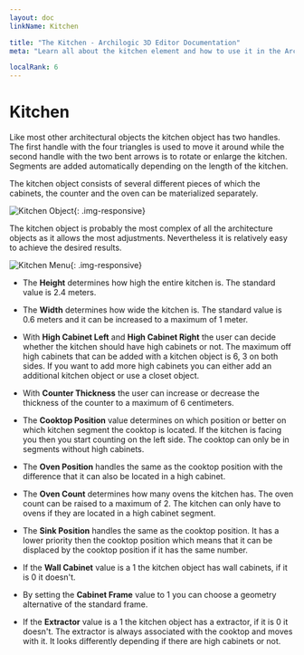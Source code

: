 ```yaml
---
layout: doc
linkName: Kitchen

title: "The Kitchen - Archilogic 3D Editor Documentation"
meta: "Learn all about the kitchen element and how to use it in the Archilogic 3D Editor. Check out our documentation."

localRank: 6
---
```


# Kitchen

Like most other architectural objects the kitchen object has two handles. The first handle with the four triangles is used to move it around while the second handle with the two bent arrows is to rotate or enlarge the kitchen. Segments are added automatically depending on the length of the kitchen.

The kitchen object consists of several different pieces of which the cabinets, the counter and the oven can be materialized separately.

![Kitchen Object]({{site.baseurl}}/assets/images/Architecture-Kitchen-Object.jpg){: .img-responsive}

The kitchen object is probably the most complex of all the architecture objects as it allows the most adjustments. Nevertheless it is relatively easy to achieve the desired results.

![Kitchen Menu]({{site.baseurl}}/assets/images/Architecture-Kitchen-Menu.jpg){: .img-responsive}

* The **Height** determines how high the entire kitchen is. The standard value is 2.4 meters.

* The **Width** determines how wide the kitchen is. The standard value is 0.6 meters and it can be increased to a maximum of 1 meter.

* With **High Cabinet Left** and **High Cabinet Right** the user can decide whether the kitchen should have high cabinets or not. The maximum off high cabinets that can be added with a kitchen object is 6, 3 on both sides. If you want to add more high cabinets you can either add an additional kitchen object or use a closet object.

* With **Counter Thickness** the user can increase or decrease the thickness of the counter to a maximum of 6 centimeters.

* The **Cooktop Position** value determines on which position or better on which kitchen segment the cooktop is located. If the kitchen is facing you then you start counting on the left side. The cooktop can only be in segments without high cabinets.

* The **Oven Position** handles the same as the cooktop position with the difference that it can also be located in a high cabinet.

* The **Oven Count** determines how many ovens the kitchen has. The oven count can be raised to a maximum of 2. The kitchen can only have to ovens if they are located in a high cabinet segment.

* The **Sink Position** handles the same as the cooktop position. It has a lower priority then the cooktop position which means that it can be displaced by the cooktop position if it has the same number.

* If the **Wall Cabinet** value is a 1 the kitchen object has wall cabinets, if it is 0 it doesn't.

* By setting the **Cabinet Frame** value to 1 you can choose a geometry alternative of the standard frame.

* If the **Extractor** value is a 1 the kitchen object has a extractor, if it is 0 it doesn't. The extractor is always associated with the cooktop and moves with it. It looks differently depending if there are high cabinets or not.
